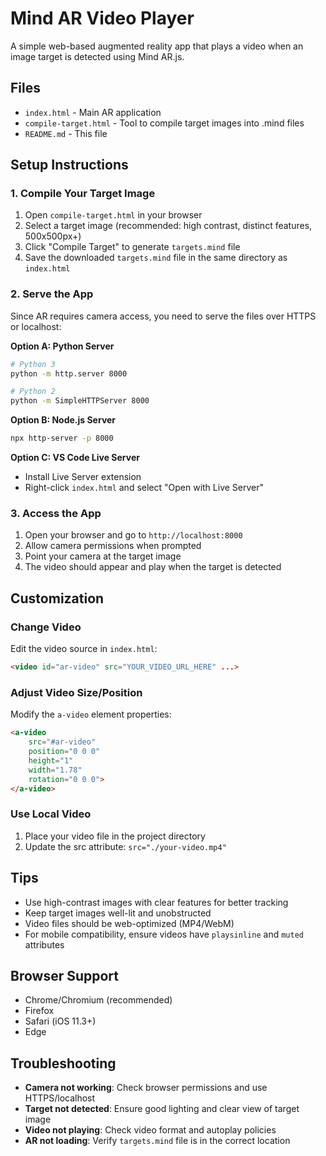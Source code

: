 # Mind AR Video Player

A simple web-based augmented reality app that plays a video when an image target is detected using Mind AR.js.

## Files

- `index.html` - Main AR application
- `compile-target.html` - Tool to compile target images into .mind files
- `README.md` - This file

## Setup Instructions

### 1. Compile Your Target Image

1. Open `compile-target.html` in your browser
2. Select a target image (recommended: high contrast, distinct features, 500x500px+)
3. Click "Compile Target" to generate `targets.mind` file
4. Save the downloaded `targets.mind` file in the same directory as `index.html`

### 2. Serve the App

Since AR requires camera access, you need to serve the files over HTTPS or localhost:

**Option A: Python Server**
```bash
# Python 3
python -m http.server 8000

# Python 2
python -m SimpleHTTPServer 8000
```

**Option B: Node.js Server**
```bash
npx http-server -p 8000
```

**Option C: VS Code Live Server**
- Install Live Server extension
- Right-click `index.html` and select "Open with Live Server"

### 3. Access the App

1. Open your browser and go to `http://localhost:8000`
2. Allow camera permissions when prompted
3. Point your camera at the target image
4. The video should appear and play when the target is detected

## Customization

### Change Video
Edit the video source in `index.html`:
```html
<video id="ar-video" src="YOUR_VIDEO_URL_HERE" ...>
```

### Adjust Video Size/Position
Modify the `a-video` element properties:
```html
<a-video 
    src="#ar-video" 
    position="0 0 0" 
    height="1" 
    width="1.78" 
    rotation="0 0 0">
</a-video>
```

### Use Local Video
1. Place your video file in the project directory
2. Update the src attribute: `src="./your-video.mp4"`

## Tips

- Use high-contrast images with clear features for better tracking
- Keep target images well-lit and unobstructed
- Video files should be web-optimized (MP4/WebM)
- For mobile compatibility, ensure videos have `playsinline` and `muted` attributes

## Browser Support

- Chrome/Chromium (recommended)
- Firefox
- Safari (iOS 11.3+)
- Edge

## Troubleshooting

- **Camera not working**: Check browser permissions and use HTTPS/localhost
- **Target not detected**: Ensure good lighting and clear view of target image
- **Video not playing**: Check video format and autoplay policies
- **AR not loading**: Verify `targets.mind` file is in the correct location